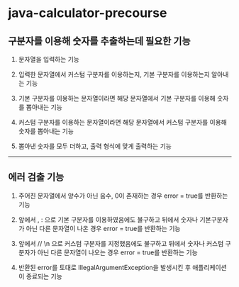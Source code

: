 # java-calculator-precourse

## 구분자를 이용해 숫자를 추출하는데 필요한 기능

1. 문자열을 입력하는 기능

2. 입력한 문자열에서 커스텀 구분자를 이용하는지, 기본 구분자를 이용하는지 알아내는 기능

3. 기본 구분자를 이용하는 문자열이라면 해당 문자열에서 기본 구분자를 이용해 숫자를 뽑아내는 기능

4. 커스텀 구분자를 이용하는 문자열이라면 해당 문자열에서 커스텀 구분자를 이용해 숫자를 뽑아내는 기능

5. 뽑아낸 숫자를 모두 더하고, 출력 형식에 맞게 출력하는 기능

---

## 에러 검출 기능

1. 주어진 문자열에서 양수가 아닌 음수, 0이 존재하는 경우 error = true를 반환하는 기능

2. 앞에서 , : 으로 기본 구분자를 이용하였음에도 불구하고 뒤에서 숫자나 기본구분자가 아닌 다른 문자열이 나온 경우 error = true를 반환하는 기능
    
3. 앞에서 // \n 으로 커스텀 구분자를 지정했음에도 불구하고 뒤에서 숫자나 커스텀 구분자가 아닌 다른 문자열이 나오는 경우 error = true를 반환하는 기능

4. 반환된 error를 토대로 IllegalArgumentException을 발생시킨 후 애플리케이션이 종료되는 기능